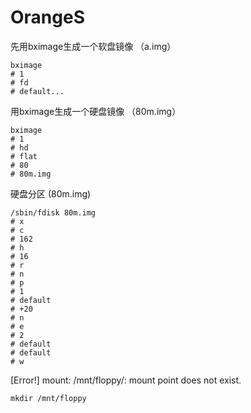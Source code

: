 # OrangeS

先用bximage生成一个软盘镜像 （a.img）
```
bximage
# 1
# fd
# default...
```

用bximage生成一个硬盘镜像 （80m.img）
```
bximage
# 1
# hd
# flat
# 80
# 80m.img
```

硬盘分区 (80m.img)
```
/sbin/fdisk 80m.img
# x
# c
# 162
# h
# 16
# r
# n
# p
# 1
# default
# +20
# n
# e
# 2
# default
# default
# w
```


[Error!] mount: /mnt/floppy/: mount point does not exist. 
```
mkdir /mnt/floppy
```